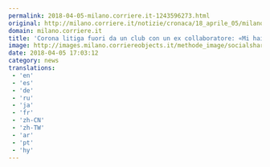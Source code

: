 ```yaml
---
permalink: 2018-04-05-milano.corriere.it-1243596273.html
original: http://milano.corriere.it/notizie/cronaca/18_aprile_05/milano-fabrizio-corona-filmato-una-rissa-fuori-una-discoteca-89fde7a8-38bb-11e8-88e7-5b815ecb2975.shtml
domain: milano.corriere.it
title: 'Corona litiga fuori da un club con un ex collaboratore: «Mi hai rubato il Rolex»'
image: http://images.milano.corriereobjects.it/methode_image/socialshare/2018/04/05/0d245008-38bd-11e8-88e7-5b815ecb2975.jpg
date: 2018-04-05 17:03:12
category: news
translations: 
 - 'en'
 - 'es'
 - 'de'
 - 'ru'
 - 'ja'
 - 'fr'
 - 'zh-CN'
 - 'zh-TW'
 - 'ar'
 - 'pt'
 - 'hy'
---
```


